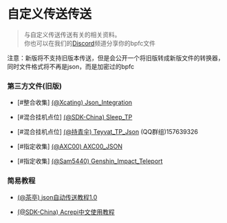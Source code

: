 # 自定义传送传送

> 与自定义传送传送有关的相关资料。    
你也可以在我们的[Discord](https://discord.com/channels/1026295403282436097/1064953611056058479)频道分享你的bpfc文件

注意：新版将不支持旧版本传送，但是会公开一个将旧版转成新版文件的转换器，同时文件格式将不再是json，而是加密过的bpfc

### 第三方文件(旧版)

- [#整合收集] [ (@Xcating) Json_Integration](https://github.com/Xcating/Json_Integration)

- [#混合挂机点位] [ (@SDK-China) Sleep_TP](https://wwzb.lanzouf.com/invXS0lwy0yh)

- [#混合挂机点位] [ (@持青伞) Teyvat_TP_Json](https://github.com/chiqingsan/Teyvat_TP_Json) (QQ群组)157639326

- [#指定收集]  [ (@AXC00) AXC00_JSON](https://github.com/AXC00/json)

- [#指定收集] [ (@Sam5440) Genshin_Impact_Teleport](https://github.com/Sam5440/Genshin_Impact_Teleport)


### 简易教程

- [ (@茶亭) json自动传送教程1.0](https://docs.qq.com/doc/DTFFHRXRlTWZ6ZFhh)

- [ (@SDK-China) Acrepi中文使用教程](https://kdocs.cn/l/clbwQmVi3djK)